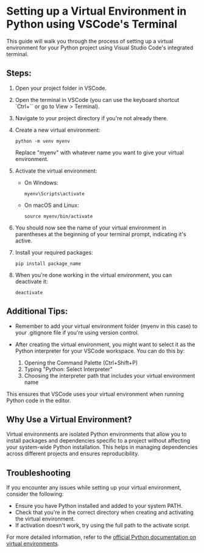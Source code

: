 # Setting up a Virtual Environment in Python using VSCode's Terminal

This guide will walk you through the process of setting up a virtual environment for your Python project using Visual Studio Code's integrated terminal.

## Steps:

1. Open your project folder in VSCode.

2. Open the terminal in VSCode (you can use the keyboard shortcut `Ctrl+`` or go to View > Terminal).

3. Navigate to your project directory if you're not already there.

4. Create a new virtual environment:
   ```
   python -m venv myenv
   ```
   Replace "myenv" with whatever name you want to give your virtual environment.

5. Activate the virtual environment:
   - On Windows:
     ```
     myenv\Scripts\activate
     ```
   - On macOS and Linux:
     ```
     source myenv/bin/activate
     ```

6. You should now see the name of your virtual environment in parentheses at the beginning of your terminal prompt, indicating it's active.

7. Install your required packages:
   ```
   pip install package_name
   ```

8. When you're done working in the virtual environment, you can deactivate it:
   ```
   deactivate
   ```

## Additional Tips:

- Remember to add your virtual environment folder (myenv in this case) to your .gitignore file if you're using version control.

- After creating the virtual environment, you might want to select it as the Python interpreter for your VSCode workspace. You can do this by:
  1. Opening the Command Palette (Ctrl+Shift+P)
  2. Typing "Python: Select Interpreter"
  3. Choosing the interpreter path that includes your virtual environment name

This ensures that VSCode uses your virtual environment when running Python code in the editor.

## Why Use a Virtual Environment?

Virtual environments are isolated Python environments that allow you to install packages and dependencies specific to a project without affecting your system-wide Python installation. This helps in managing dependencies across different projects and ensures reproducibility.

## Troubleshooting

If you encounter any issues while setting up your virtual environment, consider the following:

- Ensure you have Python installed and added to your system PATH.
- Check that you're in the correct directory when creating and activating the virtual environment.
- If activation doesn't work, try using the full path to the activate script.

For more detailed information, refer to the [official Python documentation on virtual environments](https://docs.python.org/3/tutorial/venv.html).
